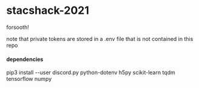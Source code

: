 # stacshack-2021
forsooth!

note that private tokens are stored in a .env file that is not contained in this repo

#### dependencies
pip3 install --user discord.py python-dotenv h5py scikit-learn tqdm tensorflow numpy
